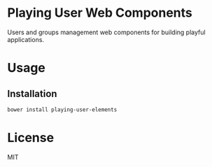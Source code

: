 Playing User Web Components
===========================

Users and groups management web components for building playful applications.

# Usage

## Installation

```bash
bower install playing-user-elements
```

# License

MIT
